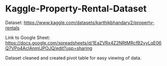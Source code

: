 # Kaggle-Property-Rental-Dataset
Dataset: https://www.kaggle.com/datasets/karthikbhandary2/property-rentals

Link to Google Sheet: https://docs.google.com/spreadsheets/d/1EaZVRx4Z2NRtMRcfB2vyLqE06Q7VPo4AclAnmlJPOJQ/edit?usp=sharing

Dataset cleaned and created pivot table for easy viewing of data.

